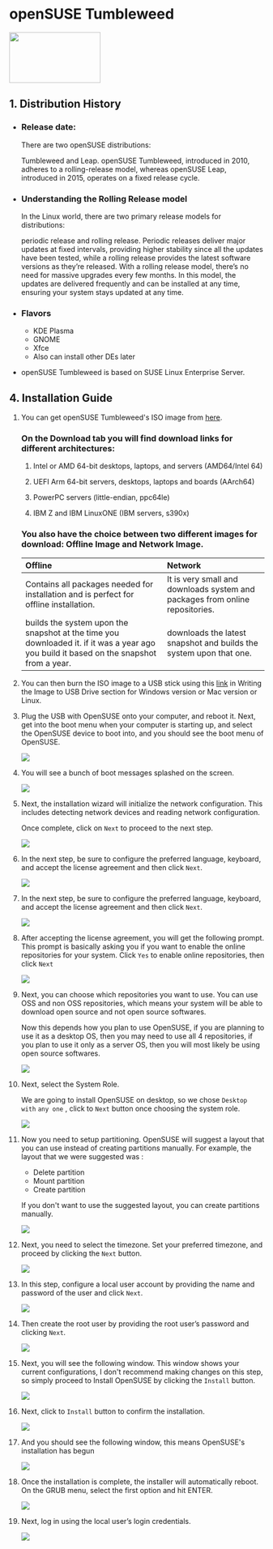 # openSUSE Tumbleweed

<img src="./images/OpenSUSE_Tumbleweed_green_logo.svg.png"  width="180" height="100">

## 1. Distribution History

* ### Release date:
    There are two openSUSE distributions: 
    
    Tumbleweed and Leap. openSUSE Tumbleweed, introduced in 2010, adheres to a rolling-release model, whereas openSUSE Leap, introduced in 2015, operates on a fixed release cycle.

* ###  Understanding the Rolling Release model

    In the Linux world, there are two primary release models for distributions:
    
     periodic release and rolling release. Periodic releases deliver major updates at fixed intervals, providing higher stability since all the updates have been tested, while a rolling release provides the latest software versions as they’re released. With a rolling release model, there’s no need for massive upgrades every few months. In this model, the updates are delivered frequently and can be installed at any time, ensuring your system stays updated at any time.

* ### Flavors
    * KDE Plasma
    * GNOME
    * Xfce
    * Also can install other DEs later
*  openSUSE Tumbleweed is based on SUSE Linux Enterprise Server.

## 4. Installation Guide

1. You can get openSUSE Tumbleweed's ISO image from [here](https://get.opensuse.org/tumbleweed/).

   ### On the Download tab you will find download links for different architectures:

   1. Intel or AMD 64-bit desktops, laptops, and servers (AMD64/Intel 64)

   2. UEFI Arm 64-bit servers, desktops, laptops and boards (AArch64)

   3. PowerPC servers (little-endian, ppc64le)

   4. IBM Z and IBM LinuxONE (IBM servers, s390x)

   ### You also have the choice between two different images for download: Offline Image and Network Image.

   | Offline                                                                                                                                 | Network                                                                      |
   | :-------------------------------------------------------------------------------------------------------------------------------------- | :--------------------------------------------------------------------------- |
   | Contains all packages needed for installation and is perfect for offline installation.                                                  | It is very small and downloads system and packages from online repositories. |
   | builds the system upon the snapshot at the time you downloaded it. if it was a year ago you build it based on the snapshot from a year. | downloads the latest snapshot and builds the system upon that one.           |

2. You can then burn the ISO image to a USB stick using this [link](https://cubiclenate.com/linux/opensuse/basic-installation-guide/) in Writing the Image to USB Drive
   section for Windows version or Mac version or Linux.
3. Plug the USB with OpenSUSE onto your computer, and reboot it. Next, get into the boot menu when your computer is starting up, and select the OpenSUSE device to boot into, and you should see the boot menu of OpenSUSE.

   <img src="./images/Choose-OpenSUSE-TumbleWeed-Installation-768x576.png">

4. You will see a bunch of boot messages splashed on the screen.

    <img src="./images/OpenSUSE-TumbleWeed-Booting-768x507.png">

5. Next, the installation wizard will initialize the network configuration. This includes detecting network devices and reading network configuration.

   Once complete, click on `Next` to proceed to the next step.

   <img src="./images/OpenSUSE-Network-Initialization-768x580.png">

6. In the next step, be sure to configure the preferred language, keyboard, and accept the license agreement and then click `Next`.

    <img src="./images/OpenSUSE-Network-Initialization-768x580.png">

7. In the next step, be sure to configure the preferred language, keyboard, and accept the license agreement and then click `Next`.

    <img src="./images/OpenSUSE-Language-and-Keyboard-768x578.png">

8. After accepting the license agreement, you will get the following prompt. This prompt is basically asking you if you want to enable the online repositories for your system. Click `Yes` to enable online repositories, then click `Next`

   <img src="./images/OpenSUSE-Online-Repositories-768x565.png">

9. Next, you can choose which repositories you want to use. You can use OSS and non OSS repositories, which means your system will be able to download open source and not open source softwares.

   Now this depends how you plan to use OpenSUSE, if you are planning to use it as a desktop OS, then you may need to use all 4 repositories, if you plan to use it only as a server OS, then you will most likely be using open source softwares.

   <img src="./images/Choose-OpenSUSE-Repositories-768x572.png">

10. Next, select the System Role.

    We are going to install OpenSUSE on desktop, so we chose `Desktop with` `any one` , click to `Next` button once choosing the system role.

    <img src="./images/Choose-OpenSUSE-Roles-768x567.png">

11. Now you need to setup partitioning. OpenSUSE will suggest a layout that you can use instead of creating partitions manually. For example, the layout that we were suggested was :

    - Delete partition
    - Mount partition
    - Create partition

    If you don't want to use the suggested layout, you can create partitions manually.

    <img src="./images/OpenSUSE-Partitioning-768x578.png">

12. Next, you need to select the timezone. Set your preferred timezone, and proceed by clicking the `Next` button.

    <img src="./images/clock-and-timezone-opensuse-6.png">

13. In this step, configure a local user account by providing the name and password of the user and click `Next`.

    <img src="./images/OpenSUSE-Local-User-768x575.png">

14. Then create the root user by providing the root user’s password and clicking `Next`.

    <img src="./images/OpenSUSE-Root-Password-768x567.png">

15. Next, you will see the following window. This window shows your current configurations, I don't recommend making changes on this step, so simply proceed to Install OpenSUSE by clicking the `Install` button.

    <img src="./images/OpenSUSE-Installation-Settings-768x570.png">

16. Next, click to `Install` button to confirm the installation.

    <img src="./images/Install-OpenSUSE-TumbleWeed.png">

17. And you should see the following window, this means OpenSUSE's installation has begun

    <img src="./images/OpenSUSE-Installation-Progress-768x577.png">

18. Once the installation is complete, the installer will automatically reboot. On the GRUB menu, select the first option and hit ENTER.

    <img src="./images/OpenSUSE-TumbleWeed-Grub.png">

19. Next, log in using the local user’s login credentials.

    <img src="./images/OpenSUSE-TumbleWeed-Desktop-768x377.png">
